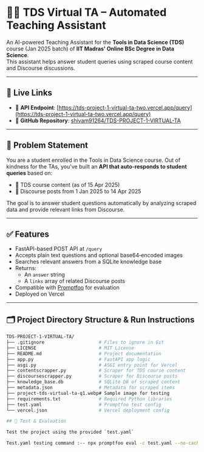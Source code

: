 # 🧑‍🏫 TDS Virtual TA – Automated Teaching Assistant

An AI-powered Teaching Assistant for the **Tools in Data Science (TDS)** course (Jan 2025 batch) of **IIT Madras' Online BSc Degree in Data Science**.  
This assistant helps answer student queries using scraped course content and Discourse discussions.

---

## 🔗 Live Links

- 🚀 **API Endpoint**: [https://tds-project-1-virtual-ta-two.vercel.app/query](https://tds-project-1-virtual-ta-two.vercel.app/query)  
- 📂 **GitHub Repository**: [shivam91264/TDS-PROJECT-1-VIRTUAL-TA](https://github.com/shivam91264/TDS-PROJECT-1-VIRTUAL-TA)

---

## 📌 Problem Statement

You are a student enrolled in the Tools in Data Science course. Out of kindness for the TAs, you've built an **API that auto-responds to student queries** based on:

- 📘 TDS course content (as of 15 Apr 2025)  
- 💬 Discourse posts from 1 Jan 2025 to 14 Apr 2025  

The goal is to answer student questions automatically by analyzing scraped data and provide relevant links from Discourse.

---

## ✅ Features

- FastAPI-based POST API at `/query`  
- Accepts plain text questions and optional base64‑encoded images  
- Searches relevant answers from a SQLite knowledge base  
- Returns:
  - An `answer` string  
  - A `links` array of related Discourse posts  
- Compatible with [Promptfoo](https://github.com/promptfoo/promptfoo) for evaluation  
- Deployed on Vercel 

---

## 🗂️ Project Directory Structure & Run Instructions

```bash
TDS-PROJECT-1-VIRTUAL-TA/
├── .gitignore                    # Files to ignore in Git
├── LICENSE                       # MIT License
├── README.md                     # Project documentation
├── app.py                        # FastAPI app logic
├── asgi.py                       # ASGI entry point for Vercel
├── contentscrapper.py            # Scraper for TDS course content
├── discoursescrapper.py          # Scraper for Discourse posts
├── knowledge_base.db             # SQLite DB of scraped content
├── metadata.json                 # Metadata for scraped items
├── project-tds-virtual-ta-q1.webp# Sample image for testing
├── requirements.txt              # Required Python libraries
├── test.yaml                     # Promptfoo test config
└── vercel.json                   # Vercel deployment config

## 🧪 Test & Evaluation

Test the project using the provided `test.yaml`

Test.yaml testing command :-- npx promptfoo eval -c test.yaml --no-cache

